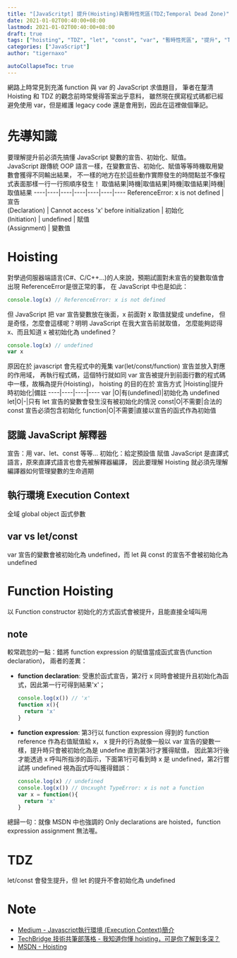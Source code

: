 ```yaml
---
title: "[JavaScritpt] 提升(Hoisting)與暫時性死區(TDZ;Temporal Dead Zone)"
date: 2021-01-02T00:40:00+08:00
lastmod: 2021-01-02T00:40:00+08:00
draft: true
tags: ["hoisting", "TDZ", "let", "const", "var", "暫時性死區", "提升", "Temporal Dead Zone"]
categories: ["JavaScript"]
author: "tigernaxo"

autoCollapseToc: true
---
```

網路上時常見到充滿 function 與 var 的 JavaScript 求值題目，
筆者在釐清 Hoisting 和 TDZ 的觀念前時常覺得答案出乎意料，
雖然現在撰寫程式碼都已經避免使用 var，但是維護 legacy code 還是會用到，因此在這裡做個筆記。
# 先導知識
要理解提升前必須先搞懂 JavaScript 變數的宣告、初始化、賦值。  
JavaScript 跟傳統 OOP 語言一樣，在變數宣告、初始化、賦值等等時機取用變數會獲得不同輸出結果，
不一樣的地方在於這些動作實際發生的時間點並不像程式表面那樣一行一行照順序發生！
取值結果|時機|取值結果|時機|取值結果|時機|取值結果
----|----|----|----|----|----|----
ReferenceError: x is not defined | 宣告<br />(Declaration) | Cannot access 'x' before initialization | 初始化<br />(Initiation) | undefined | 賦值<br />(Assignment) | 變數值
# Hoisting
對學過伺服器端語言(C#、C/C++...)的人來說，預期試圖對未宣告的變數取值會出現 ReferenceError是很正常的事，
在 JavaScript 中也是如此：
```js
console.log(x) // ReferenceError: x is not defined
```
但 JavaScript 把 var 宣告變數放在後面，x 前面對 x 取值就變成 undefine，
但是奇怪，怎麼會這樣呢？明明 JavaScript 在我大宣告前就取值，
怎麼能夠認得 x、而且知道 x 被初始化為 undefined？
```js
console.log(x) // undefined
var x
```
原因在於 javascript 會先程式中的蒐集 var(let/const/function) 宣告並放入對應的作用域，
再執行程式碼，這個特行就如同 var 宣告被提升到前面行數的程式碼中一樣，故稱為提升(Hoisting)，
hoisting 的目的在於
宣告方式 |Hoisting|提升時初始化|備註
----|----|----|----
var |O|有(undefined)|初始化為 undefined
let|O|-|只有 let 宣告的變數會發生沒有被初始化的情況
const|O|不需要|合法的 const 宣告必須包含初始化
function|O|不需要|直接以宣告的函式作為初始值
## 認識 JavaScript 解釋器
宣告：用 var、let、const 等等...
初始化：給定預設值
賦值
JavaScript 是直譯式語言，原來直譯式語言也會先被解釋器編譯，
因此要理解 Hoisting 就必須先理解編譯器如何管理變數的生命週期
## 執行環境 Execution Context
全域
global object
函式參數 

## var vs let/const
var 宣告的變數會被初始化為 undefined，而 let 與 const 的宣告不會被初始化為 undefined
# Function Hoisting
以 Function constructor 初始化的方式函式會被提升，且能直接全域叫用
## note
較常疏忽的一點：錯將 function expression 的賦值當成函式宣告(function declaration)，
兩者的差異：
- __function declaration__:
受惠於函式宣告，第2行 x 同時會被提升且初始化為函式，因此第一行可得到結果'x'；
  ```js
  console.log(x()) // 'x'
  function x(){
    return 'x'
  }
  ```
- __function expression__:
第3行以 function expression 得到的 function reference 作為右值賦值給 x，
x 提升的行為就像一般以 var 宣告的變數一樣，提升時只會被初始化為是 undefine 直到第3行才獲得賦值，
因此第3行後才能透過 x 呼叫所指涉的函示，下面第1行可看到時 x 是 undefined，第2行嘗試將 undefined 視為函式呼叫獲得錯誤：
  ```js
  console.log(x) // undefined
  console.log(x()) // Uncxught TypeError: x is not a function
  var x = function(){
    return 'x'
  }
  ```

總歸一句：就像 MSDN 中也強調的 Only declarations are hoisted，function expression assignment 無法喔。
# TDZ
let/const 會發生提升，但 let 的提升不會初始化為 undefined
# Note
- [Medium - Javascript執行環境 (Execution Context)簡介](https://medium.com/digital-dance/javascript%E5%9F%B7%E8%A1%8C%E7%92%B0%E5%A2%83-execution-context-%E7%B0%A1%E4%BB%8B-672185ed6bf4)
- [TechBridge 技術共筆部落格 - 我知道你懂 hoisting，可是你了解到多深？](https://blog.techbridge.cc/2018/11/10/javascript-hoisting/)
- [MSDN - Hoisting](https://developer.mozilla.org/en-US/docs/Glossary/Hoisting)